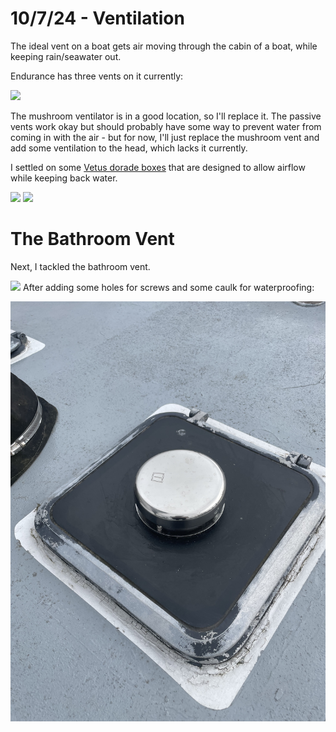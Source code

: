 # 10/7/24 - Ventilation

The ideal vent on a boat gets air moving through the cabin of a boat, while keeping rain/seawater out. 

Endurance has three vents on it currently:

![](images/vents/vents.png)

The mushroom ventilator is in a good location, so I'll replace it. The passive vents work okay but should probably have some way to prevent water from coming in with the air - but for now, I'll just replace the mushroom vent and add some ventilation to the head, which lacks it currently.

I settled on some [Vetus dorade boxes](https://www.fisheriessupply.com/vetus-denouden-dorade-boxes) that are designed to allow airflow while keeping back water. 

![](images/vents/vent-montage-1.png)
![](images/vents/vent-montage-2.png)

# The Bathroom Vent

Next, I tackled the bathroom vent.

![](images/vents/vent-montage-3.png)
After adding some holes for screws and some caulk for waterproofing:

![](images/vents/bathroom-vent.jpg)